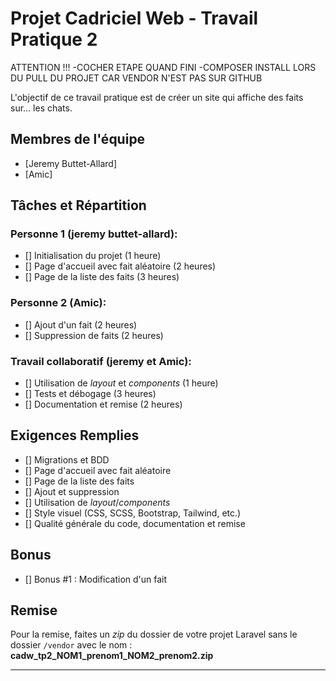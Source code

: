 # Projet Cadriciel Web - Travail Pratique 2


ATTENTION !!!
-COCHER ETAPE QUAND FINI 
-COMPOSER INSTALL LORS DU PULL DU PROJET CAR VENDOR N'EST PAS SUR GITHUB

L'objectif de ce travail pratique est de créer un site qui affiche des faits sur… les chats.  

## Membres de l'équipe

- [Jeremy Buttet-Allard]
- [Amic]

## Tâches et Répartition

### Personne 1 (jeremy buttet-allard):

- [] Initialisation du projet (1 heure)
- [] Page d'accueil avec fait aléatoire (2 heures)
- [] Page de la liste des faits (3 heures)

### Personne 2 (Amic):

- [] Ajout d'un fait (2 heures)
- [] Suppression de faits (2 heures)

### Travail collaboratif (jeremy et Amic):

- [] Utilisation de _layout_ et _components_ (1 heure)
- [] Tests et débogage (3 heures)
- [] Documentation et remise (2 heures)

## Exigences Remplies

- [] Migrations et BDD
- [] Page d'accueil avec fait aléatoire
- [] Page de la liste des faits
- [] Ajout et suppression
- [] Utilisation de _layout_/_components_
- [] Style visuel (CSS, SCSS, Bootstrap, Tailwind, etc.)
- [] Qualité générale du code, documentation et remise

## Bonus

- [] Bonus #1 : Modification d'un fait

## Remise

Pour la remise, faites un _zip_ du dossier de votre projet Laravel sans le dossier `/vendor` avec le nom : **cadw_tp2_NOM1_prenom1_NOM2_prenom2.zip**

---



